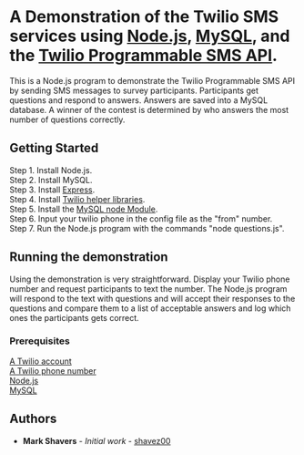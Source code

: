   # A Demonstration of the Twilio SMS services using [Node.js](https://nodejs.org/en/), [MySQL](https://www.mysql.com/), and the [Twilio Programmable SMS API](https://www.twilio.com/sms).

This is a Node.js program to demonstrate the Twilio Programmable SMS API by sending SMS messages to survey participants. Participants get questions and respond to answers.  Answers are saved into a MySQL database.  A winner of the contest is determined by who answers the most number of questions correctly.

## Getting Started

Step 1.  Install Node.js.</br>
Step 2.  Install MySQL.</br>
Step 3.  Install [Express](https://expressjs.com/).</br>
Step 4.  Install [Twilio helper libraries](https://www.twilio.com/docs/libraries/node).</br>
Step 5.  Install the [MySQL node Module](https://www.npmjs.com/package/mysql).</br>
Step 6.  Input your twilio phone in the config file as the "from" number.</br>
Step 7.  Run the Node.js program with the commands "node questions.js".</br>

## Running the demonstration

Using the demonstration is very straightforward.  Display your Twilio phone number and request participants to text the number.  The Node.js program will respond to the text with questions and will accept their responses to the questions and compare them to a list of acceptable answers and log which ones the participants gets correct.

### Prerequisites

[A Twilio account](https://www.twilio.com/console)</br>
[A Twilio phone number](https://www.twilio.com/docs/phone-numbers)</br>
[Node.js](https://nodejs.org/en/)</br>
[MySQL](https://www.mysql.com/)</br>

## Authors

* **Mark Shavers** - *Initial work* - [shavez00](https://github.com/shavez00)
